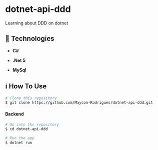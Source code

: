 # dotnet-api-ddd
Learning about DDD on dotnet

## :rocket: Technologies

- **C#**

- **.Net 5**

- **MySql**

  

## :information_source: How To Use

```bash
# Clone this repository
$ git clone https://github.com/Maycon-Rodrigues/dotnet-api-ddd.git
```

#### Backend

```bash
# Go into the repository
$ cd dotnet-api-ddd

# Run the app
$ dotnet run
```

